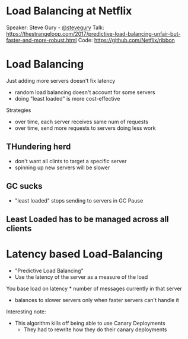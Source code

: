 # Load Balancing at Netflix
Speaker: Steve Gury - [@stevegury](https://twitter.com/stevegury)
Talk: https://thestrangeloop.com/2017/predictive-load-balancing-unfair-but-faster-and-more-robust.html
Code: https://github.com/Netflix/ribbon

# Load Balancing
Just adding more servers doesn't fix latency
- random load balancing doesn't account for some servers
- doing "least loaded" is more cost-effective

Strategies
- over time, each server receives same num of requests
- over time, send more requests to servers doing less work

## THundering herd
- don't want all clints to target a specific server
- spinning up new servers will be slower

## GC sucks
- "least loaded" stops sending to servers in GC Pause

## Least Loaded has to be managed across all clients


# Latency based Load-Balancing
- "Predictive Load Balancing"
- Use the latency of the server as a measure of the load

You base load on latency * number of messages currently in that server
- balances to slower servers only when faster servers can't handle it


Interesting note:
- This algorithm kills off being able to use Canary Deployments
  - They had to rewrite how they do their canary deployments

